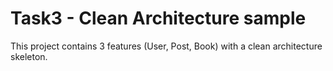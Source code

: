 # Task3 - Clean Architecture sample

This project contains 3 features (User, Post, Book) with a clean architecture skeleton.